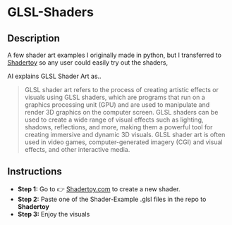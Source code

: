 # GLSL-Shaders

## Description
A few shader art examples I originally made in python, but I transferred to [Shadertoy](https://www.shadertoy.com/new) so any user could easily try out the shaders,

AI explains GLSL Shader Art as..
>GLSL shader art refers to the process of creating artistic effects or visuals using GLSL shaders, which are programs that run on a graphics processing unit (GPU) and are used to manipulate and render 3D graphics on the computer screen. GLSL shaders can be used to create a wide range of visual effects such as lighting, shadows, reflections, and more, making them a powerful tool for creating immersive and dynamic 3D visuals. GLSL shader art is often used in video games, computer-generated imagery (CGI) and visual effects, and other interactive media.

## Instructions
+ **Step 1:** Go to 👉 [Shadertoy.com](https://www.shadertoy.com/new) to create a new shader.
+ **Step 2:** Paste one of the Shader-Example .glsl files in the repo to **Shadertoy**
+ **Step 3:** Enjoy the visuals
